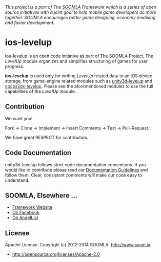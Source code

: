 *This project is a part of The [SOOMLA](http://www.soom.la) Framework which is a series of open source initiatives with a joint goal to help mobile game developers do more together. SOOMLA encourages better game designing, economy modeling and faster development.*

# ios-levelup

<!-- updates when you have any -->
<!-- end updates -->

ios-levelup is an open code initiative as part of The SOOMLA Project. The _LevelUp_ module organizes and simplifies structuring of games for user progress.

**ios-levelup** is used only for writing _LevelUp_ related data to an iOS device storage, from game-engine related modules such as [unity3d-levelup](https://github.com/soomla/unity3d-levelup) and [cocos2dx-levelup](https://github.com/soomla/cocos2dx-levelup).
Please see the aforementioned modules to use the full capabilities of the _LevelUp_ module.

<!-- Check out our [Wiki] (https://github.com/soomla/android-store/wiki) for more information about the project and how to use it better. -->

Contribution
---

We want you!

Fork -> Clone -> Implement -> Insert Comments -> Test -> Pull-Request.

We have great RESPECT for contributors.

Code Documentation
---

unity3d-levelup follows strict code documentation conventions. If you would like to contribute please read our [Documentation Guidelines](https://github.com/soomla/unity3d-store/tree/master/documentation.md) and follow them. Clear, consistent  comments will make our code easy to understand.

SOOMLA, Elsewhere ...
---

+ [Framework Website](http://www.soom.la/)
+ [On Facebook](https://www.facebook.com/pages/The-SOOMLA-Project/389643294427376).
+ [On AngelList](https://angel.co/the-soomla-project)

License
---
Apache License. Copyright (c) 2012-2014 SOOMLA. http://www.soom.la
+ http://opensource.org/licenses/Apache-2.0
